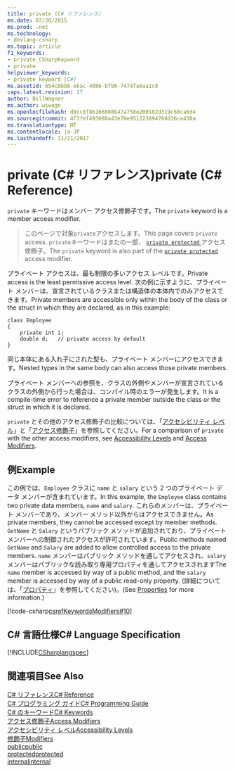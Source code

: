 ```yaml
---
title: private (C# リファレンス)
ms.date: 07/20/2015
ms.prod: .net
ms.technology:
- devlang-csharp
ms.topic: article
f1_keywords:
- private_CSharpKeyword
- private
helpviewer_keywords:
- private keyword [C#]
ms.assetid: 654c0bb8-e6ac-4086-bf96-7474fa6aa1c8
caps.latest.revision: 17
author: BillWagner
ms.author: wiwagn
ms.openlocfilehash: d9cc8f86166888b47a758e200182d319c68ca6d4
ms.sourcegitcommit: 4f3fef493080a43e70e951223894768d36ce430a
ms.translationtype: HT
ms.contentlocale: ja-JP
ms.lasthandoff: 11/21/2017
---
```

# <a name="private-c-reference"></a><span data-ttu-id="50a2e-102">private (C# リファレンス)</span><span class="sxs-lookup"><span data-stu-id="50a2e-102">private (C# Reference)</span></span>
<span data-ttu-id="50a2e-103">`private` キーワードはメンバー アクセス修飾子です。</span><span class="sxs-lookup"><span data-stu-id="50a2e-103">The `private` keyword is a member access modifier.</span></span> 
   
 > <span data-ttu-id="50a2e-104">このページで対象`private`アクセスします。</span><span class="sxs-lookup"><span data-stu-id="50a2e-104">This page covers `private` access.</span></span> <span data-ttu-id="50a2e-105">`private`キーワードはまたの一部、 [ `private protected` ](./private-protected.md)アクセス修飾子。</span><span class="sxs-lookup"><span data-stu-id="50a2e-105">The `private` keyword is also part of the [`private protected`](./private-protected.md) access modifier.</span></span>
  
<span data-ttu-id="50a2e-106">プライベート アクセスは、最も制限の多いアクセス レベルです。</span><span class="sxs-lookup"><span data-stu-id="50a2e-106">Private access is the least permissive access level.</span></span> <span data-ttu-id="50a2e-107">次の例に示すように、プライベート メンバーは、宣言されているクラスまたは構造体の本体内でのみアクセスできます。</span><span class="sxs-lookup"><span data-stu-id="50a2e-107">Private members are accessible only within the body of the class or the struct in which they are declared, as in this example:</span></span>  
  
```  
class Employee  
{  
    private int i;  
    double d;   // private access by default  
}  
```  

 <span data-ttu-id="50a2e-108">同じ本体にある入れ子にされた型も、プライベート メンバーにアクセスできます。</span><span class="sxs-lookup"><span data-stu-id="50a2e-108">Nested types in the same body can also access those private members.</span></span>  
  
 <span data-ttu-id="50a2e-109">プライベート メンバーへの参照を、クラスの外側やメンバーが宣言されているクラスの外側から行った場合は、コンパイル時のエラーが発生します。</span><span class="sxs-lookup"><span data-stu-id="50a2e-109">It is a compile-time error to reference a private member outside the class or the struct in which it is declared.</span></span>  
  
 <span data-ttu-id="50a2e-110">`private` とその他のアクセス修飾子の比較については、「[アクセシビリティ レベル](../../../csharp/language-reference/keywords/accessibility-levels.md)」と「[アクセス修飾子](../../../csharp/programming-guide/classes-and-structs/access-modifiers.md)」を参照してください。</span><span class="sxs-lookup"><span data-stu-id="50a2e-110">For a comparison of `private` with the other access modifiers, see [Accessibility Levels](../../../csharp/language-reference/keywords/accessibility-levels.md) and [Access Modifiers](../../../csharp/programming-guide/classes-and-structs/access-modifiers.md).</span></span>  
  
## <a name="example"></a><span data-ttu-id="50a2e-111">例</span><span class="sxs-lookup"><span data-stu-id="50a2e-111">Example</span></span>  
 <span data-ttu-id="50a2e-112">この例では、`Employee` クラスに `name` と `salary` という 2 つのプライベート データ メンバーが含まれています。</span><span class="sxs-lookup"><span data-stu-id="50a2e-112">In this example, the `Employee` class contains two private data members, `name` and `salary`.</span></span> <span data-ttu-id="50a2e-113">これらのメンバーは、プライベート メンバーであり、メンバー メソッド以外からはアクセスできません。</span><span class="sxs-lookup"><span data-stu-id="50a2e-113">As private members, they cannot be accessed except by member methods.</span></span> <span data-ttu-id="50a2e-114">`GetName` と `Salary` というパブリック メソッドが追加されており、プライベート メンバーへの制御されたアクセスが許可されています。</span><span class="sxs-lookup"><span data-stu-id="50a2e-114">Public methods named `GetName` and `Salary` are added to allow controlled access to the private members.</span></span> <span data-ttu-id="50a2e-115">`name` メンバーはパブリック メソッドを通してアクセスされ、`salary` メンバーはパブリックな読み取り専用プロパティを通してアクセスされます</span><span class="sxs-lookup"><span data-stu-id="50a2e-115">The `name` member is accessed by way of a public method, and the `salary` member is accessed by way of a public read-only property.</span></span> <span data-ttu-id="50a2e-116">(詳細については、「[プロパティ](../../../csharp/programming-guide/classes-and-structs/properties.md)」を参照してください)。</span><span class="sxs-lookup"><span data-stu-id="50a2e-116">(See [Properties](../../../csharp/programming-guide/classes-and-structs/properties.md) for more information.)</span></span>  
  
 [!code-csharp[csrefKeywordsModifiers#10](../../../csharp/language-reference/keywords/codesnippet/CSharp/private_1.cs)]  
  
## <a name="c-language-specification"></a><span data-ttu-id="50a2e-117">C# 言語仕様</span><span class="sxs-lookup"><span data-stu-id="50a2e-117">C# Language Specification</span></span>  
 [!INCLUDE[CSharplangspec](~/includes/csharplangspec-md.md)]  
  
## <a name="see-also"></a><span data-ttu-id="50a2e-118">関連項目</span><span class="sxs-lookup"><span data-stu-id="50a2e-118">See Also</span></span>  
 [<span data-ttu-id="50a2e-119">C# リファレンス</span><span class="sxs-lookup"><span data-stu-id="50a2e-119">C# Reference</span></span>](../../../csharp/language-reference/index.md)  
 [<span data-ttu-id="50a2e-120">C# プログラミング ガイド</span><span class="sxs-lookup"><span data-stu-id="50a2e-120">C# Programming Guide</span></span>](../../../csharp/programming-guide/index.md)  
 [<span data-ttu-id="50a2e-121">C# のキーワード</span><span class="sxs-lookup"><span data-stu-id="50a2e-121">C# Keywords</span></span>](../../../csharp/language-reference/keywords/index.md)  
 [<span data-ttu-id="50a2e-122">アクセス修飾子</span><span class="sxs-lookup"><span data-stu-id="50a2e-122">Access Modifiers</span></span>](../../../csharp/language-reference/keywords/access-modifiers.md)  
 [<span data-ttu-id="50a2e-123">アクセシビリティ レベル</span><span class="sxs-lookup"><span data-stu-id="50a2e-123">Accessibility Levels</span></span>](../../../csharp/language-reference/keywords/accessibility-levels.md)  
 [<span data-ttu-id="50a2e-124">修飾子</span><span class="sxs-lookup"><span data-stu-id="50a2e-124">Modifiers</span></span>](../../../csharp/language-reference/keywords/modifiers.md)  
 [<span data-ttu-id="50a2e-125">public</span><span class="sxs-lookup"><span data-stu-id="50a2e-125">public</span></span>](../../../csharp/language-reference/keywords/public.md)  
 [<span data-ttu-id="50a2e-126">protected</span><span class="sxs-lookup"><span data-stu-id="50a2e-126">protected</span></span>](../../../csharp/language-reference/keywords/protected.md)  
 [<span data-ttu-id="50a2e-127">internal</span><span class="sxs-lookup"><span data-stu-id="50a2e-127">internal</span></span>](../../../csharp/language-reference/keywords/internal.md)

